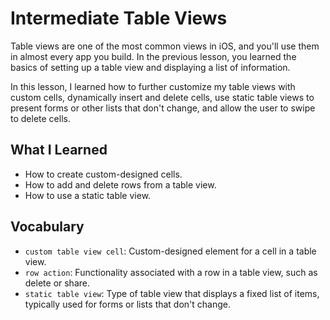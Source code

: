 # Intermediate Table Views

Table views are one of the most common views in iOS, and you'll use them in almost every app you build. In the previous lesson, you learned the basics of setting up a table view and displaying a list of information.

In this lesson, I learned how to further customize my table views with custom cells, dynamically insert and delete cells, use static table views to present forms or other lists that don't change, and allow the user to swipe to delete cells.

## What I Learned
- How to create custom-designed cells.
- How to add and delete rows from a table view.
- How to use a static table view.

## Vocabulary
- `custom table view cell`: Custom-designed element for a cell in a table view.
- `row action`: Functionality associated with a row in a table view, such as delete or share.
- `static table view`: Type of table view that displays a fixed list of items, typically used for forms or lists that don't change.
